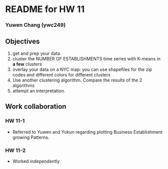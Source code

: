 # README for HW 11

### Yuwen Chang (ywc249)

## Objectives
1. get and prep your data.
2. cluster the NUMBER OF ESTABLISHMENTS time series with K-means in **a few** clusters
3. overlay your data on a NYC map: you can use shapefiles for the zip codes and different colors for different clusters
4. Use another clustering algorithm. Compare the results of the 2 algorithms
5. attempt an interpretation. 

## Work collaboration

### HW 11-1
- Referred to Yuwen  and Yukun regarding plotting Business Establishment growing Patterns.

### HW 11-2
- Worked independently.